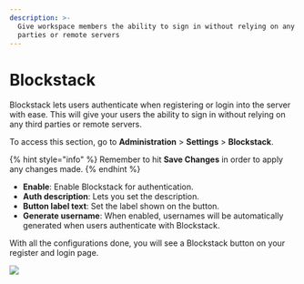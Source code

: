 ```yaml
---
description: >-
  Give workspace members the ability to sign in without relying on any third
  parties or remote servers
---
```


# Blockstack

Blockstack lets users authenticate when registering or login into the server with ease. This will give your users the ability to sign in without relying on any third parties or remote servers.

To access this section, go to **Administration** > **Settings** > **Blockstack**.

{% hint style="info" %}
Remember to hit **Save Changes** in order to apply any changes made.
{% endhint %}

* **Enable**: Enable Blockstack for authentication.
* **Auth description**: Lets you set the description.
* **Button label text**: Set the label shown on the button.
* **Generate username**: When enabled, usernames will be automatically generated when users authenticate with Blockstack.

With all the configurations done, you will see a Blockstack button on your register and login page.

![](../../../../.gitbook/assets/Selection\_049.png)
